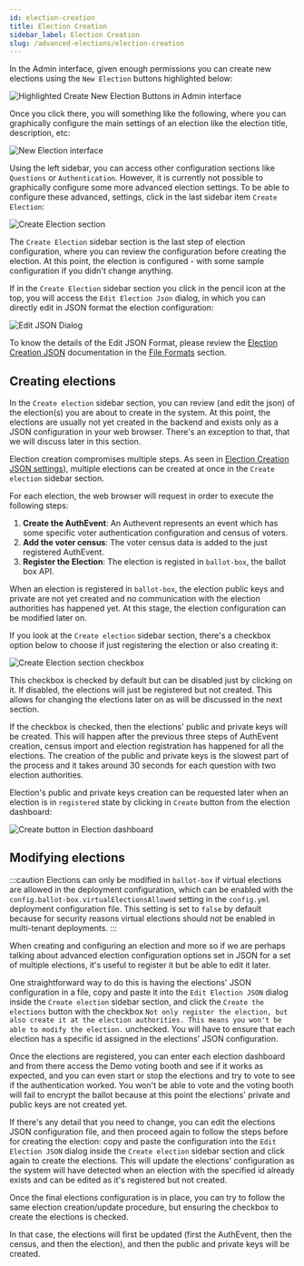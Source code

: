 ```yaml
---
id: election-creation
title: Election Creation
sidebar_label: Election Creation
slug: /advanced-elections/election-creation
---
```


In the Admin interface, given enough permissions you can create new
elections using the `New Election` buttons highlighted below:

![Highlighted Create New Election Buttons in Admin interface](./assets/admin_elections_list__create_new_highlighted.png)

Once you click there, you will something like the following, where you can
graphically configure the main settings of an election like the election title,
description, etc:

![New Election interface](./assets/create_new_election.png)

Using the left sidebar, you can access other configuration sections like
`Questions` or `Authentication`. However, it is currently not possible to 
graphically configure some more advanced election settings. To be able to 
configure these advanced, settings, click in the last sidebar item 
`Create Election`:

![Create Election section](./assets/create_new_election_last_section.png)

The `Create Election` sidebar section is the last step of election configuration, 
where you can review the configuration before creating the election. At this 
point, the election is configured - with some sample configuration if you 
didn't change anything.

If in the `Create Election` sidebar section you click in the pencil icon at the 
top, you will access the `Edit Election Json` dialog, in which you can directly
edit in JSON format the election configuration:

![Edit JSON Dialog](./assets/create_new_election_edit_json.png)

To know the details of the Edit JSON Format, please review the 
[Election Creation JSON](../file-formats/election-creation-json)
documentation in the [File Formats](../file-formats/introduction) section.

## Creating elections

In the `Create election` sidebar section, you can review (and edit the json) of
the election(s) you are about to create in the system. At this point, the 
elections are usually not yet created in the backend and exists only as a JSON
configuration in your web browser. There's an exception to that, that we will
discuss later in this section.

Election creation compromises multiple steps. As seen in
[Election Creation JSON settings](#election-creation-json-settings)), multiple
elections can be created at once in the `Create election` sidebar section. 

For each election, the web browser will request in order to execute the 
following steps:
1. **Create the AuthEvent**: An Authevent represents an event which has some 
specific voter authentication configuration and census of voters.
2. **Add the voter census**: The voter census data is added to the just 
registered AuthEvent.
3. **Register the Election**: The election is registed in `ballot-box`, the
ballot box API.

When an election is registered in `ballot-box`, the election public keys 
and private are not yet created and no communication with the election 
authorities has happened yet. At this stage, the election configuration can be
modified later on.

If you look at the `Create election` sidebar section, there's a checkbox option
below to choose if just registering the election or also creating it:

![Create Election section checkbox](./assets/create_new_election_last_section_checkbox.png)

This checkbox is checked by default but can be disabled just by clicking on it.
If disabled, the elections will just be registered but not created. This allows
for changing the elections later on as will be discussed in the next section.

If the checkbox is checked, then the elections' public and private keys will be
created. This will happen after the previous three steps of AuthEvent creation,
census import and election registration has happened for all the elections. The 
creation of the public and private keys is the slowest part of the process and 
it takes around 30 seconds for each question with two election authorities.

Election's public and private keys creation can be requested later when an 
election is in `registered` state by clicking in `Create` button from the 
election dashboard:

![Create button in Election dashboard](./assets/election_dashboard_registered_create_button_highlighted.png)

## Modifying elections

:::caution
Elections can only be modified in `ballot-box` if virtual elections are
allowed in the deployment configuration, which can be enabled with the
`config.ballot-box.virtualElectionsAllowed` setting in the `config.yml`
deployment configuration file. This setting is set to `false` by default 
because for security reasons virtual elections should not be enabled in 
multi-tenant deployments.
:::

When creating and configuring an election and more so if we are perhaps talking
about advanced election configuration options set in JSON for a set of multiple
elections, it's useful to register it but be able to edit it later.

One straightforward way to do this is having the elections' JSON configuration
in a file, copy and paste it into the `Edit Election JSON` dialog inside the 
`Create election` sidebar section, and click the `Create the elections` button
with the checkbox `Not only register the election, but also create it at the election authorities. This means you won't be able to modify the election.` unchecked. You will have to
ensure that each election has a specific id assigned in the elections' JSON
configuration.

Once the elections are registered, you can enter each election dashboard and
from there access the Demo voting booth and see if it works as expected, and
you can even start or stop the elections and try to vote to see if the
authentication worked. You won't be able to vote and the voting booth will fail
to encrypt the ballot because at this point the elections' private and public
keys are not created yet.

If there's any detail that you need to change, you can edit the elections JSON
configuration file, and then proceed again to follow the steps before for 
creating the election: copy and paste the configuration into the 
`Edit Election JSON` dialog inside the `Create election` sidebar section and
click again to create the elections. This will update the elections' 
configuration as the system will have detected when an election with the 
specified id already exists and can be edited as it's registered but not created.

Once the final elections configuration is in place, you can try to follow the 
same election creation/update procedure, but ensuring the checkbox to create
the elections is checked.

In that case, the elections will first be updated (first the AuthEvent, then the
census, and then the election), and then the public and private keys will be
created.